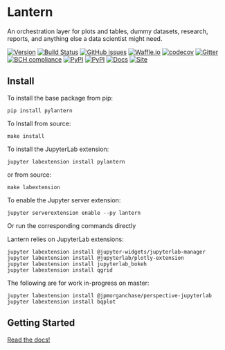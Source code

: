 # Lantern
An orchestration layer for plots and tables, dummy datasets, research, reports, and anything else a data scientist might need.

[![Version](https://img.shields.io/badge/version-0.0.13-lightgrey.svg)](https://img.shields.io/badge/version-0.0.13-lightgrey.svg)
[![Build Status](https://travis-ci.org/timkpaine/lantern.svg?branch=master)](https://travis-ci.org/timkpaine/lantern)
[![GitHub issues](https://img.shields.io/github/issues/timkpaine/lantern.svg)]()
[![Waffle.io](https://badge.waffle.io/timkpaine/lantern.svg?label=ready&title=Ready)](http://waffle.io/timkpaine/lantern)
[![codecov](https://codecov.io/gh/timkpaine/lantern/branch/master/graph/badge.svg)](https://codecov.io/gh/timkpaine/lantern)
[![Gitter](https://img.shields.io/gitter/room/nwjs/nw.js.svg)](https://gitter.im/pylantern/Lobby)
[![BCH compliance](https://bettercodehub.com/edge/badge/timkpaine/lantern?branch=master)](https://bettercodehub.com/)
[![PyPI](https://img.shields.io/pypi/v/pylantern.svg)]()
[![PyPI](https://img.shields.io/pypi/l/pylantern.svg)]()
[![Docs](https://img.shields.io/readthedocs/pylantern.svg)]()
[![Site](https://img.shields.io/badge/Site--grey.svg?colorB=FFFFFF)](http://paine.nyc/lantern)

<!-- [![Beerpay](https://beerpay.io/timkpaine/lantern/badge.svg?style=flat)](https://beerpay.io/timkpaine/lantern) -->

## Install
To install the base package from pip:

`pip install pylantern`

To Install from source:

`make install`


To install the JupyterLab extension:

`jupyter labextension install pylantern`

or from source:

`make labextension`

To enable the Jupyter server extension:

`jupyter serverextension enable --py lantern`



Or run the corresponding commands directly

Lantern relies on JupyterLab extensions:

```
jupyter labextension install @jupyter-widgets/jupyterlab-manager
jupyter labextension install @jupyterlab/plotly-extension
jupyter labextension install jupyterlab_bokeh
jupyter labextension install qgrid
```

The following are for work in-progress on master:

```
jupyter labextension install @jpmorganchase/perspective-jupyterlab
jupyter labextension install bqplot
```


## Getting Started
[Read the docs!](http://pylantern.readthedocs.io/en/latest/index.html)
